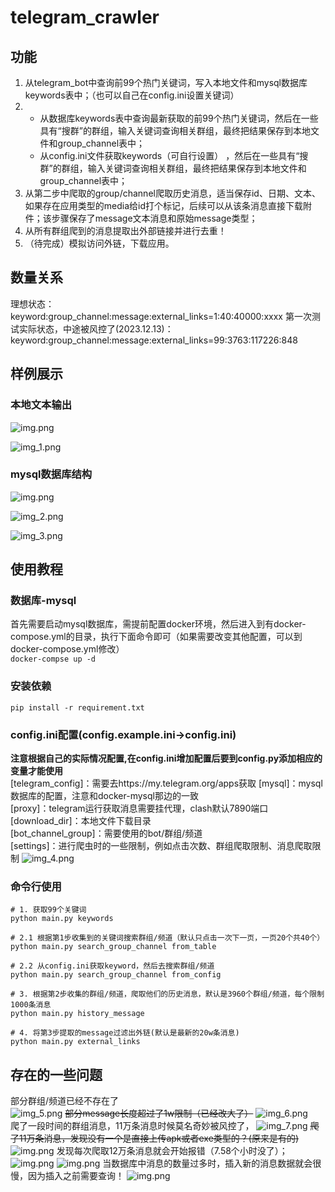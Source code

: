 # telegram_crawler
## 功能
1. 从telegram_bot中查询前99个热门关键词，写入本地文件和mysql数据库keywords表中；（也可以自己在config.ini设置关键词）
2. + 从数据库keywords表中查询最新获取的前99个热门关键词，然后在一些具有“搜群”的群组，输入关键词查询相关群组，最终把结果保存到本地文件和group_channel表中；
   + 从config.ini文件获取keywords（可自行设置） ，然后在一些具有“搜群”的群组，输入关键词查询相关群组，最终把结果保存到本地文件和group_channel表中；
3. 从第二步中爬取的group/channel爬取历史消息，适当保存id、日期、文本、如果存在应用类型的media给id打个标记，后续可以从该条消息直接下载附件；该步骤保存了message文本消息和原始message类型；
4. 从所有群组爬到的消息提取出外部链接并进行去重！
5. （待完成）模拟访问外链，下载应用。

## 数量关系
理想状态：  
keyword:group_channel:message:external_links=1:40:40000:xxxx
第一次测试实际状态，中途被风控了(2023.12.13)：  
keyword:group_channel:message:external_links=99:3763:117226:848


## 样例展示
### 本地文本输出
![img.png](img/img.png)

![img_1.png](img/img_1.png)

### mysql数据库结构
![img.png](img/img_9.png)

![img_2.png](img/img_2.png)

![img_3.png](img/img_3.png)

## 使用教程
### 数据库-mysql
首先需要启动mysql数据库，需提前配置docker环境，然后进入到有docker-compose.yml的目录，执行下面命令即可（如果需要改变其他配置，可以到docker-compose.yml修改）  
``docker-compse up -d``
### 安装依赖
``pip install -r requirement.txt``
### config.ini配置(config.example.ini->config.ini)
**注意根据自己的实际情况配置,在config.ini增加配置后要到config.py添加相应的变量才能使用**  
[telegram_config]：需要去https://my.telegram.org/apps获取
[mysql]：mysql数据库的配置，注意和docker-mysql那边的一致  
[proxy]：telegram运行获取消息需要挂代理，clash默认7890端口  
[download_dir]：本地文件下载目录  
[bot_channel_group]：需要使用的bot/群组/频道  
[settings]：进行爬虫时的一些限制，例如点击次数、群组爬取限制、消息爬取限制
![img_4.png](img/img_4.png)

### 命令行使用
```
# 1. 获取99个关键词
python main.py keywords

# 2.1 根据第1步收集到的关键词搜索群组/频道（默认只点击一次下一页，一页20个共40个）
python main.py search_group_channel from_table

# 2.2 从config.ini获取keyword，然后去搜索群组/频道
python main.py search_group_channel from_config

# 3. 根据第2步收集的群组/频道，爬取他们的历史消息，默认是3960个群组/频道，每个限制1000条消息
python main.py history_message

# 4. 将第3步提取的message过滤出外链(默认是最新的20w条消息)
python main.py external_links

```

## 存在的一些问题
部分群组/频道已经不存在了  
![img_5.png](img/img_5.png)
~~部分message长度超过了1w限制（已经改大了）~~
![img_6.png](img/img_6.png)  
爬了一段时间的群组消息，11万条消息时候莫名奇妙被风控了，
![img_7.png](img/img_7.png)
~~爬了11万条消息，发现没有一个是直接上传apk或者exe类型的？(原来是有的)~~
![img.png](img/img_8.png)
发现每次爬取12万条消息就会开始报错（7.58个小时没了）；
![img.png](img/img_11.png)
![img.png](img/img_10.png)
当数据库中消息的数量过多时，插入新的消息数据就会很慢，因为插入之前需要查询！
![img.png](img/img_12.png)